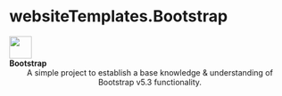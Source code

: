 # websiteTemplates.Bootstrap
<td align="center" height="108" width="108">
        <img
        src="https://cdn.jsdelivr.net/gh/devicons/devicon/icons/bootstrap/bootstrap-plain.svg"
        width="40"
        height="40"
        />
        <br /><strong>Bootstrap</strong>
<td align="center" height="108" width="108">
<div align="center">
        A simple project to establish a base knowledge & understanding of Bootstrap v5.3 functionality.
</div>
